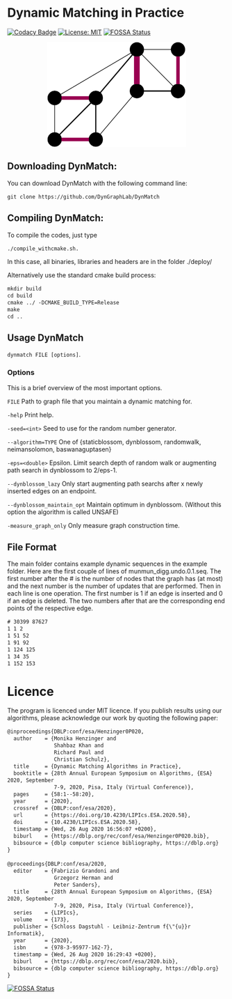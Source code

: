# Dynamic Matching in Practice 
[![Codacy Badge](https://api.codacy.com/project/badge/Grade/1c89d5d92e3d44df94dd8773faff10e8)](https://app.codacy.com/gh/DynGraphLab/DynMatch?utm_source=github.com&utm_medium=referral&utm_content=DynGraphLab/DynMatch&utm_campaign=Badge_Grade_Dashboard)
[![License: MIT](https://img.shields.io/badge/License-MIT-yellow.svg)](https://opensource.org/licenses/MIT)
[![FOSSA Status](https://app.fossa.com/api/projects/git%2Bgithub.com%2FDynGraphLab%2FDynMatch.svg?type=shield)](https://app.fossa.com/projects/git%2Bgithub.com%2FDynGraphLab%2FDynMatch?ref=badge_shield)
<p align="center">
<img src="./img/matching2.png"
  alt="framework overview"
  width="320" height="241">
</p>


## Downloading DynMatch: 
You can download DynMatch with the following command line:

```console
git clone https://github.com/DynGraphLab/DynMatch
```

## Compiling DynMatch: 
To compile the codes, just type 
```console
./compile_withcmake.sh. 
```
In this case, all binaries, libraries and headers are in the folder ./deploy/ 

Alternatively use the standard cmake build process:
```console 
mkdir build
cd build 
cmake ../ -DCMAKE_BUILD_TYPE=Release     
make 
cd ..
```

## Usage DynMatch ##
`dynmatch FILE [options]`.    

### Options ###
This is a brief overview of the most important options.

`FILE`
Path to graph file that you maintain a dynamic matching for.

`-help`
Print help.

`-seed=<int>`
Seed to use for the random number generator.

`--algorithm=TYPE`
One of {staticblossom, dynblossom, randomwalk, neimansolomon, baswanaguptasen}

`-eps=<double>`
Epsilon. Limit search depth of random walk or augmenting path search in dynblossom to 2/eps-1.

`--dynblossom_lazy`
Only start augmenting path searchs after x newly inserted edges on an endpoint.

`--dynblossom_maintain_opt`
Maintain optimum in dynblossom. (Without this option the algorithm is called UNSAFE)

`-measure_graph_only` 
 Only measure graph construction time.


## File Format ##
The main folder contains example dynamic sequences in the example folder.
Here are the first couple of lines of munmun_digg.undo.0.1.seq. The first number after the # is the number of nodes that the graph has (at most) and the next number is the number of updates that are performed. Then in each line is one operation. The first number is 1 if an edge is inserted and 0 if an edge is deleted. The two numbers after that are the corresponding end points of the respective edge.
```code
# 30399 87627
1 1 2
1 51 52
1 91 92
1 124 125
1 34 35
1 152 153
```
Licence
=====
The program is licenced under MIT licence.
If you publish results using our algorithms, please acknowledge our work by quoting the following paper:



```
@inproceedings{DBLP:conf/esa/Henzinger0P020,
  author    = {Monika Henzinger and
               Shahbaz Khan and
               Richard Paul and
               Christian Schulz},
  title     = {Dynamic Matching Algorithms in Practice},
  booktitle = {28th Annual European Symposium on Algorithms, {ESA} 2020, September
               7-9, 2020, Pisa, Italy (Virtual Conference)},
  pages     = {58:1--58:20},
  year      = {2020},
  crossref  = {DBLP:conf/esa/2020},
  url       = {https://doi.org/10.4230/LIPIcs.ESA.2020.58},
  doi       = {10.4230/LIPIcs.ESA.2020.58},
  timestamp = {Wed, 26 Aug 2020 16:56:07 +0200},
  biburl    = {https://dblp.org/rec/conf/esa/Henzinger0P020.bib},
  bibsource = {dblp computer science bibliography, https://dblp.org}
}

@proceedings{DBLP:conf/esa/2020,
  editor    = {Fabrizio Grandoni and
               Grzegorz Herman and
               Peter Sanders},
  title     = {28th Annual European Symposium on Algorithms, {ESA} 2020, September
               7-9, 2020, Pisa, Italy (Virtual Conference)},
  series    = {LIPIcs},
  volume    = {173},
  publisher = {Schloss Dagstuhl - Leibniz-Zentrum f{\"{u}}r Informatik},
  year      = {2020},
  isbn      = {978-3-95977-162-7},
  timestamp = {Wed, 26 Aug 2020 16:29:43 +0200},
  biburl    = {https://dblp.org/rec/conf/esa/2020.bib},
  bibsource = {dblp computer science bibliography, https://dblp.org}
}
```

[![FOSSA Status](https://app.fossa.com/api/projects/git%2Bgithub.com%2FDynGraphLab%2FDynMatch.svg?type=large)](https://app.fossa.com/projects/git%2Bgithub.com%2FDynGraphLab%2FDynMatch?ref=badge_large)
